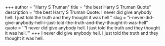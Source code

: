 +++
author = "Harry S Truman"
title = "the best Harry S Truman Quote"
description = "the best Harry S Truman Quote: I never did give anybody hell. I just told the truth and they thought it was hell."
slug = "i-never-did-give-anybody-hell-i-just-told-the-truth-and-they-thought-it-was-hell"
quote = '''I never did give anybody hell. I just told the truth and they thought it was hell.'''
+++
I never did give anybody hell. I just told the truth and they thought it was hell.
